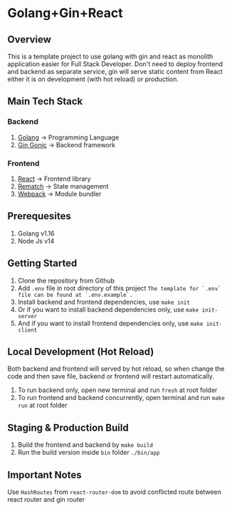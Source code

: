 # Golang+Gin+React

## Overview
This is a template project to use golang with gin and react as monolith application easier for Full Stack Developer. Don't need to deploy frontend and backend as separate service, gin will serve static content from React either it is on development (with hot reload) or production.

## Main Tech Stack
### Backend
1. [Golang](https://golang.org/) -> Programming Language
2. [Gin Gonic](https://github.com/gin-gonic) -> Backend framework

### Frontend
1. [React](https://reactjs.org/) -> Frontend library
2. [Rematch](https://github.com/rematch/rematch) -> State management
3. [Webpack](https://webpack.js.org/) -> Module bundler

## Prerequesites
1. Golang v1.16
2. Node Js v14

## Getting Started
1. Clone the repository from Github
2. Add `.env` file in root directory of this project
```The template for `.env` file can be found at `.env.example`.```
3. Install backend and frontend dependencies, use
```make init```
4. Or if you want to install backend dependencies only, use ```make init-server```
5. And if you want to install frontend dependencies only, use ```make init-client```

## Local Development (Hot Reload)
Both backend and frontend will served by hot reload, so when change the code and then save file, backend or frontend will restart automatically.
1. To run backend only, open new terminal and run ```fresh``` at root folder
2. To run frontend and backend concurrently, open terminal and run ```make run``` at root folder


## Staging & Production Build
1. Build the frontend and backend by ```make build```
2. Run the build version inside `bin` folder
```./bin/app```

## Important Notes
Use `HashRoutes` from `react-router-dom` to avoid conflicted route between react router and gin router
